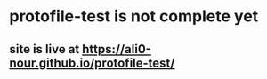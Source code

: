 # protofile-test is not complete yet 
## site is live at https://ali0-nour.github.io/protofile-test/
